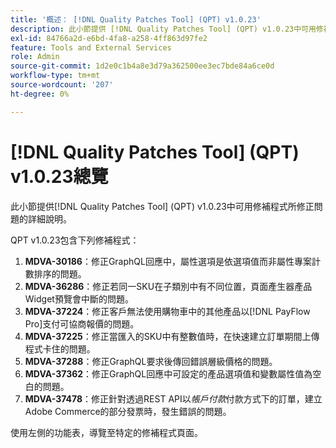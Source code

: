 ```yaml
---
title: '概述： [!DNL Quality Patches Tool] (QPT) v1.0.23'
description: 此小節提供 [!DNL Quality Patches Tool] (QPT) v1.0.23中可用修補程式所修正問題的詳細說明。
exl-id: 84766a2d-e6bd-4fa8-a258-4ff863d97fe2
feature: Tools and External Services
role: Admin
source-git-commit: 1d2e0c1b4a8e3d79a362500ee3ec7bde84a6ce0d
workflow-type: tm+mt
source-wordcount: '207'
ht-degree: 0%

---
```


# [!DNL Quality Patches Tool] (QPT) v1.0.23總覽

此小節提供[!DNL Quality Patches Tool] (QPT) v1.0.23中可用修補程式所修正問題的詳細說明。

QPT v1.0.23包含下列修補程式：

1. **MDVA-30186**：修正GraphQL回應中，屬性選項是依選項值而非屬性專案計數排序的問題。
1. **MDVA-36286**：修正若同一SKU在子類別中有不同位置，頁面產生器產品Widget預覽會中斷的問題。
1. **MDVA-37224**：修正客戶無法使用購物車中的其他產品以[!DNL PayFlow Pro]支付可協商報價的問題。
1. **MDVA-37225**：修正當匯入的SKU中有整數值時，在快速建立訂單期間上傳程式卡住的問題。
1. **MDVA-37288**：修正GraphQL要求後傳回錯誤層級價格的問題。
1. **MDVA-37362**：修正GraphQL回應中可設定的產品選項值和變數屬性值為空白的問題。
1. **MDVA-37478**：修正針對透過REST API以&#x200B;*帳戶付款*&#x200B;付款方式下的訂單，建立Adobe Commerce的部分發票時，發生錯誤的問題。

使用左側的功能表，導覽至特定的修補程式頁面。
